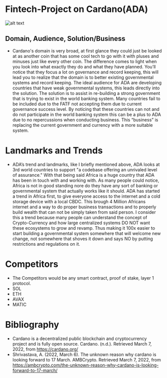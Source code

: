 # Fintech-Project on Cardano(ADA)
![alt text](https://usethebitcoin.com/wp-content/uploads/2018/09/Cardano-Gold-770x433.jpg)
## Domain, Audience, Solution/Business
- Cardano's domain is very broad, at first glance they could just be looked at as another coin that has some cool tech to go with it with pluses and minuses just like every other coin. The difference comes to light when you look into what exactly they do and what they have planned. You’ll notice that they focus a lot on governance and record keeping, this will lead you to realize that the domain is to better existing governmental systems and record keeping. The ideal audience for ADA are developing countries that have weak governmental systems, this leads directly into the solution. The solution is to assist in re-building a strong government that is trying to exist in the world banking system. Many countries fail to be included due to the FATF not accepting them due to current governance success level. By noticing that these countries can not and do not participate in the world banking system this can be a plus to ADA due to no repercussions when conducting business. This “business” is replacing the current government and currency with a more suitable system.

# Landmarks and Trends
- ADA’s  trend and landmarks, like I briefly mentioned above, ADA looks at 3rd world countries to support "a codebase offering an unrivaled level of assurance." With that being said Africa is a huge country that ADA has been in touch with and working with. As many people could notice, Africa is not in good standing nore do they have any sort of banking or governmental system that actually works like it should. ADA has started a trend in Africa first, to give everyone access to the internet and a cold storage device with a local CBDC. This brough 4 Million Africans internet and a way to do proper business transactions and to properly build wealth that can not be simply taken from said person. I consider this a trend because many people can understand the concept of Crypto-Currency and how large centralized systems DO NOT want these ecosystems to grow and revamp. Thus making it 100x easier to start building a governmental system somewhere that will welcome new change, not somewhere that shoves it down and says NO by putting restrictions and regulations on it.

# Competitors
- The Competitors would be any smart contract, proof of stake, layer 1 protocol.
- SOL
- ETH
- AVAX
- MATIC
# Bibliography
- Cardano is a decentralized public blockchain and cryptocurrency project and is fully open source. Cardano. (n.d.). Retrieved March 7, 2022, from https://cardano.org/ 
- Shrivastava, A. (2022, March 6). The unknown reason why cardano is looking forward to 17 March. AMBCrypto. Retrieved March 7, 2022, from https://ambcrypto.com/the-unknown-reason-why-cardano-is-looking-forward-to-17-march/ 



